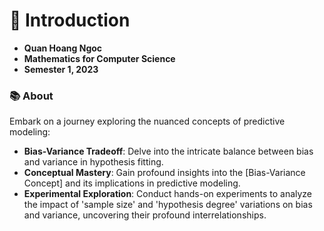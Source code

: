 # 🌟 Introduction

- **Quan Hoang Ngoc**
- **Mathematics for Computer Science**
- **Semester 1, 2023**

### 📚 About

Embark on a journey exploring the nuanced concepts of predictive modeling:

- **Bias-Variance Tradeoff**: Delve into the intricate balance between bias and variance in hypothesis fitting.
- **Conceptual Mastery**: Gain profound insights into the [Bias-Variance Concept] and its implications in predictive modeling.
- **Experimental Exploration**: Conduct hands-on experiments to analyze the impact of 'sample size' and 'hypothesis degree' variations on bias and variance, uncovering their profound interrelationships.
